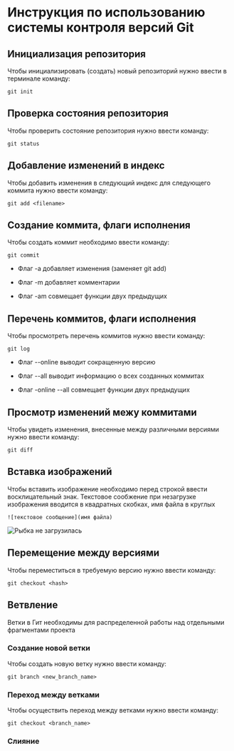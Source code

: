 # **Инструкция по использованию системы контроля версий Git**

## Инициализация репозитория

Чтобы инициализировать (создать) новый репозиторий нужно ввести в терминале команду:

    git init

## Проверка состояния репозитория

Чтобы проверить состояние репозитория нужно ввести команду:

    git status

## Добавление изменений в индекс

Чтобы добавить изменения в следующий индекс для следующего коммита нужно ввести команду:

    git add <filename>

## Создание коммита, флаги исполнения

Чтобы создать коммит необходимо ввести команду:

    git commit

* Флаг -a добавляет изменения (заменяет git add)

* Флаг -m добавляет комментарии

* Флаг -am совмещает функции двух предыдущих

## Перечень коммитов, флаги исполнения

Чтобы просмотреть перечень коммитов нужно ввести команду:

    git log

* Флаг --online выводит сокращенную версию

* Флаг --all выводит информацию о всех созданных коммитах

* Флаг -online --all совмещает функции двух предыдущих

## Просмотр изменений межу коммитами

Чтобы увидеть изменения, внесенные между различными версиями нужно ввести команду:

    git diff

## Вставка изображений

Чтобы вставить изображение необходимо перед строкой ввести восклицательный знак. Текстовое сообжение при незагрузке изображения вводится в квадратных скобках, имя файла в круглых

    ![текстовое сообщение](имя файла)

![Рыбка не загрузилась](700-nw.jpg)

## Перемещение между версиями

Чтобы переместиться в требуемую версию нужно ввести команду:

    git checkout <hash>

## Ветвление

Ветки в Гит необходимы для распределенной работы над отдельными фрагментами проекта

### Создание новой ветки

Чтобы создать новую ветку нужно ввести команду:

    git branch <new_branch_name>
    
### Переход между ветками

Чтобы осуществить переход между ветками нужно ввести команду:

    git checkout <branch_name>

### Слияние
